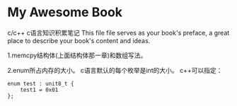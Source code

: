 # My Awesome Book

c/c++
c语言知识积累笔记
This file file serves as your book's preface, a great place to describe your book's content and ideas.

1.memcpy结构体(上面结构体那一章)和数组写法。

2.enum所占内存的大小。
c语言默认的每个枚举是int的大小。
c++可以指定：
```
enum test : unit8_t {
    test1 = 0x01
};
```